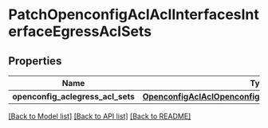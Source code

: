 # PatchOpenconfigAclAclInterfacesInterfaceEgressAclSets

## Properties
Name | Type | Description | Notes
------------ | ------------- | ------------- | -------------
**openconfig_aclegress_acl_sets** | [**OpenconfigAclAclOpenconfigaclaclInterfacesEgressaclsets**](OpenconfigAclAclOpenconfigaclaclInterfacesEgressaclsets.md) |  | [optional] 

[[Back to Model list]](../README.md#documentation-for-models) [[Back to API list]](../README.md#documentation-for-api-endpoints) [[Back to README]](../README.md)


